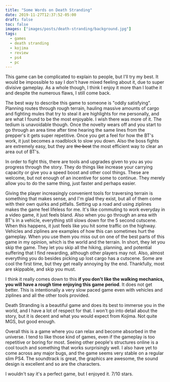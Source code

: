 ```yaml
---
title: "Some Words on Death Stranding"
date: 2019-11-27T12:37:52-05:00
draft: false
toc: false
images: ["images/posts/death-stranding/background.jpg"]
tags:
  - games
  - death stranding
  - kojima
  - review
  - ps4
  - pc
---
```


This game can be complicated to explain to people, but I'll try my best. It would be impossible to say I don't have mixed feeling about it, due to super divisive gameplay. As a whole though, I think I enjoy it more than I loathe it and despite the numerous flaws, I still come back.

The best way to describe this game to someone is "oddly satisfying". Planning routes through rough terrain, hauling massive amounts of cargo and fighting mules that try to steal it are highlights for me personally, and are what I found to be the most enjoyable. I wish there was more of it. The tedium is unavoidable though. Once the novelty wears off and you start to go through an area time after time hearing the same lines from the prepper's it gets super repetitive. Once you get a feel for how the BT's work, it just becomes a roadblock to slow you down. Also the boss fights are extremely easy, but they are ~~the best~~ the most efficient way to clear an area out of BT's.

In order to fight this, there are tools and upgrades given to you as you progress through the story. They do things like increase your carrying capacity or give you a speed boost and other cool things. These are welcome, but not enough of an incentive for some to continue. They merely allow you to do the same thing, just faster and perhaps easier.

Giving the player increasingly convenient tools for traversing terrain is something that makes sense, and I'm glad they exist, but all of them come with their own quirks and pitfalls. Setting up a road and using ziplines makes the game feel lifeless for me. It's like commuting to work everyday in a video game, it just feels bland. Also when you go through an area with BT's in a vehicle, everything still slows down for the 5 second cutscene. When this happens, it just feels like you hit some traffic on the highway. Vehicles and ziplines are examples of how this can sometimes hurt the gameplay. When you use them you miss out on one of the best parts of this game in my opinion, which is the world and the terrain. In short, they let you skip the game. They let you skip all the hiking, planning, and potential suffering that I find rewarding, although other players may not. Also, almost everything you do besides picking up lost cargo has a cutscene. Some are cool the first time, but they get really annoying by the end. Thankfully, most are skippable, and skip you must.

I think it really comes down to this **if you don't like the walking mechanics, you will have a rough time enjoying this game period**. It does not get better. This is intentionally a very slow paced game even with vehicles and ziplines and all the other tools provided.

Death Stranding is a beautiful game and does its best to immerse you in the world, and I have a lot of respect for that. I won't go into detail about the story, but it is decent and what you would expect from Kojima. Not quite MGS, but good enough.

Overall this is a game where you can relax and become absorbed in the universe. I tend to like those kind of games, even if the gameplay is too repetitive or boring for most. Seeing other people's structures online is a cool touch and something that works surprisingly well. I also have yet to come across any major bugs, and the game seems very stable on a regular slim PS4. The soundtrack is great, the graphics are awesome, the sound design is excellent and so are the characters.

I wouldn't say it's a perfect game, but I enjoyed it. 7/10 stars.
